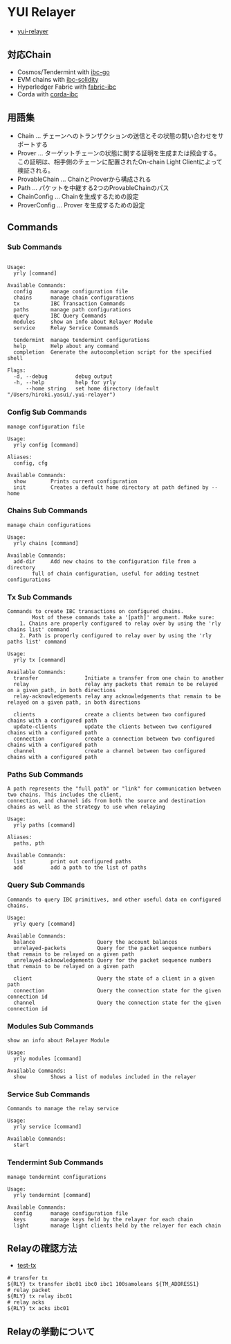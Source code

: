 # YUI Relayer
- [yui-relayer](https://github.com/hyperledger-labs/yui-relayer)

## 対応Chain
- Cosmos/Tendermint with [ibc-go](https://github.com/cosmos/ibc-go)
- EVM chains with [ibc-solidity](https://github.com/hyperledger-labs/yui-ibc-solidity)
- Hyperledger Fabric with [fabric-ibc](https://github.com/hyperledger-labs/yui-fabric-ibc)
- Corda with [corda-ibc](https://github.com/hyperledger-labs/yui-corda-ibc)

## 用語集
- Chain ... チェーンへのトランザクションの送信とその状態の問い合わせをサポートする
- Prover ... ターゲットチェーンの状態に関する証明を生成または照会する。この証明は、相手側のチェーンに配置されたOn-chain Light Clientによって検証される。
- ProvableChain ... ChainとProverから構成される
- Path ... パケットを中継する2つのProvableChainのパス
- ChainConfig ... Chainを生成するための設定
- ProverConfig ... Prover を生成するための設定

## Commands
### Sub Commands
```

Usage:
  yrly [command]

Available Commands:
  config      manage configuration file
  chains      manage chain configurations
  tx          IBC Transaction Commands
  paths       manage path configurations
  query       IBC Query Commands
  modules     show an info about Relayer Module
  service     Relay Service Commands

  tendermint  manage tendermint configurations
  help        Help about any command
  completion  Generate the autocompletion script for the specified shell

Flags:
  -d, --debug         debug output
  -h, --help          help for yrly
      --home string   set home directory (default "/Users/hiroki.yasui/.yui-relayer")
```
### Config Sub Commands
```
manage configuration file

Usage:
  yrly config [command]

Aliases:
  config, cfg

Available Commands:
  show        Prints current configuration
  init        Creates a default home directory at path defined by --home
```

### Chains Sub Commands
```
manage chain configurations

Usage:
  yrly chains [command]

Available Commands:
  add-dir     Add new chains to the configuration file from a directory
		full of chain configuration, useful for adding testnet configurations
```

### Tx Sub Commands
```
Commands to create IBC transactions on configured chains.
		Most of these commands take a '[path]' argument. Make sure:
	1. Chains are properly configured to relay over by using the 'rly chains list' command
	2. Path is properly configured to relay over by using the 'rly paths list' command

Usage:
  yrly tx [command]

Available Commands:
  transfer               Initiate a transfer from one chain to another
  relay                  relay any packets that remain to be relayed on a given path, in both directions
  relay-acknowledgements relay any acknowledgements that remain to be relayed on a given path, in both directions

  clients                create a clients between two configured chains with a configured path
  update-clients         update the clients between two configured chains with a configured path
  connection             create a connection between two configured chains with a configured path
  channel                create a channel between two configured chains with a configured path
```

### Paths Sub Commands
```
A path represents the "full path" or "link" for communication between two chains. This includes the client,
connection, and channel ids from both the source and destination chains as well as the strategy to use when relaying

Usage:
  yrly paths [command]

Aliases:
  paths, pth

Available Commands:
  list        print out configured paths
  add         add a path to the list of paths
```

### Query Sub Commands
```
Commands to query IBC primitives, and other useful data on configured chains.

Usage:
  yrly query [command]

Available Commands:
  balance                    Query the account balances
  unrelayed-packets          Query for the packet sequence numbers that remain to be relayed on a given path
  unrelayed-acknowledgements Query for the packet sequence numbers that remain to be relayed on a given path

  client                     Query the state of a client in a given path
  connection                 Query the connection state for the given connection id
  channel                    Query the connection state for the given connection id
```

### Modules Sub Commands
```
show an info about Relayer Module

Usage:
  yrly modules [command]

Available Commands:
  show        Shows a list of modules included in the relayer
```

### Service Sub Commands
```
Commands to manage the relay service

Usage:
  yrly service [command]

Available Commands:
  start
```

### Tendermint Sub Commands
```
manage tendermint configurations

Usage:
  yrly tendermint [command]

Available Commands:
  config      manage configuration file
  keys        manage keys held by the relayer for each chain
  light       manage light clients held by the relayer for each chain
```

## Relayの確認方法
- [test-tx](https://github.com/hyperledger-labs/yui-relayer/blob/main/tests/cases/tm2tm/scripts/test-tx)

```
# transfer tx 
${RLY} tx transfer ibc01 ibc0 ibc1 100samoleans ${TM_ADDRESS1}
# relay packet
${RLY} tx relay ibc01
# relay acks
${RLY} tx acks ibc01
```

## Relayの挙動について
